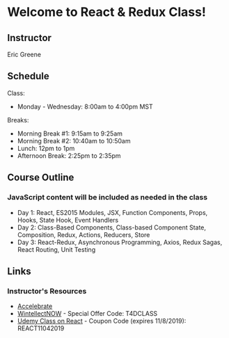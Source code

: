# Welcome to React & Redux Class!

## Instructor

Eric Greene

## Schedule

Class:

- Monday - Wednesday: 8:00am to 4:00pm MST

Breaks:

- Morning Break #1: 9:15am to 9:25am
- Morning Break #2: 10:40am to 10:50am
- Lunch: 12pm to 1pm
- Afternoon Break: 2:25pm to 2:35pm

## Course Outline

### JavaScript content will be included as needed in the class

- Day 1: React, ES2015 Modules, JSX, Function Components, Props, Hooks, State Hook, Event Handlers
- Day 2: Class-Based Components, Class-based Component State, Composition, Redux, Actions, Reducers, Store
- Day 3: React-Redux, Asynchronous Programming, Axios, Redux Sagas, React Routing, Unit Testing

## Links

### Instructor's Resources

- [Accelebrate](https://www.accelebrate.com/)
- [WintellectNOW](https://www.wintellectnow.com/Home/Instructor?instructorId=EricGreene) - Special Offer Code: T4DCLASS
- [Udemy Class on React](https://www.udemy.com/course/getting-started-with-react/?referralCode=B067AFD65BF7A8C2F419) - Coupon Code (expires 11/8/2019): REACT11042019
